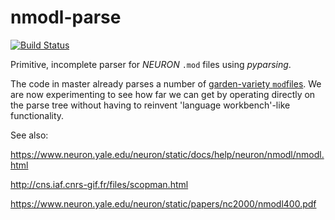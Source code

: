 # nmodl-parse
[![Build Status](https://travis-ci.org/borismarin/nmodl-parse.svg?branch=master)](https://travis-ci.org/borismarin/nmodl-parse)

Primitive, incomplete parser for _NEURON_ `.mod` files using _pyparsing_.

The code in master already parses a number of [garden-variety `mod`files](nmodl/tests/sample_mods/). We are now experimenting to see how far we can get by operating directly on the parse tree without having to reinvent 'language workbench'-like functionality.

See also:

https://www.neuron.yale.edu/neuron/static/docs/help/neuron/nmodl/nmodl.html

http://cns.iaf.cnrs-gif.fr/files/scopman.html

https://www.neuron.yale.edu/neuron/static/papers/nc2000/nmodl400.pdf
